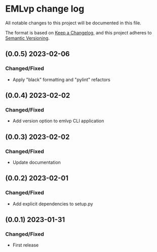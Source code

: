 # EMLvp change log
All notable changes to this project will be documented in this file.

The format is based on [Keep a Changelog](https://keepachangelog.com/en/1.0.0/),
and this project adheres to [Semantic Versioning](https://semver.org/spec/v2.0.0.html).

## (0.0.5) 2023-02-06
### Changed/Fixed
- Apply "black" formatting and "pylint" refactors

## (0.0.4) 2023-02-02
### Changed/Fixed
- Add version option to emlvp CLI application

## (0.0.3) 2023-02-02
### Changed/Fixed
- Update documentation

## (0.0.2) 2023-02-01
### Changed/Fixed
- Add explicit dependencies to setup.py

## (0.0.1) 2023-01-31
### Changed/Fixed
- First release